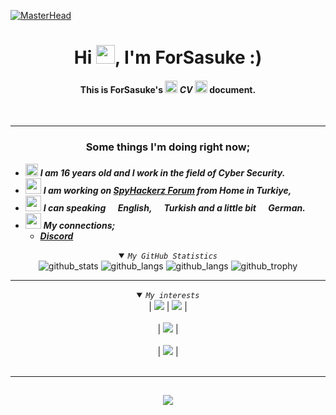 <a href="https://futuree.netlify.app/en" target="_blank"><img src="https://64.media.tumblr.com/ab557353cc0b4b8da849afa0b66efa9e/c5a9256dae9735e5-97/s2048x3072/8ba39e0445273fa7088875191c78d6c99146fa40.gif" alt="MasterHead" style="max-width: 100%;"></a>
 

# <h1 align="center">Hi <img width="30px" height="30px" src="https://github.githubassets.com/images/icons/emoji/unicode/1f44b.png">, I'm ForSasuke :)</h1>


#### <p align="center">This is <b>ForSasuke's</b> <img width="20px" height="20px" src="https://em-content.zobj.net/thumbs/72/apple/354/beaming-face-with-smiling-eyes_1f601.png"> <i>CV</i> <img width="20px" height="20px" src="https://em-content.zobj.net/thumbs/72/apple/354/beaming-face-with-smiling-eyes_1f601.png"> document.</p><br>

___________________________________________________________________
### <div align="center">Some things I'm doing right now;</div>
 
 
   - <img src="https://tryhackme.com/img/favicon.png" width="20px" height="20px"> ***I am 16 years old and I work in the field of Cyber Security.***
   - <img src="https://2.bp.blogspot.com/-TOVpqSoKtjE/XOVrCdgruYI/AAAAAAAAAEs/jjCJT3z1n74km97LT2ZbvkmpO4fvDtmUgCLcBGAs/s1600/a.png" width="25px" height="25px"> ***I am working on [SpyHackerz Forum](http://spyhackerz.org/forum/) from Home in Turkiye,***
   - <img src="https://github.githubassets.com/images/icons/emoji/unicode/1f320.png?v8" width="25px" height="25px"> ***I can speaking <img src="https://futuree.netlify.app/resimler/en-flag.svg" width="16" height="11">English, <img src="https://futuree.netlify.app/resimler/tr-flag.svg" width="16" height="11">Turkish and a little bit <img src="https://futuree.netlify.app/resimler/de_flag.png" width="16" height="10">German.***
   - <img src="https://play-lh.googleusercontent.com/0oO5sAneb9lJP6l8c6DH4aj6f85qNpplQVHmPmbbBxAukDnlO7DarDW0b-kEIHa8SQ=w240-h480-rw" width="25px" height="25px"> ***My connections;***
     - <a href="https://discord.gg/Xe8WjzE74b" target="_blank"> ***Discord***</a>
   
  
  <details align="center" open>
  <summary><code><i>My GitHub Statistics</i></code></summary>
  
  <picture>
    <source alt="github_stats" media="(prefers-color-scheme: dark)" srcset="https://github-readme-stats.vercel.app/api?username=ForSasuke&show_icons=true&count_private=true&theme=react&bg_color=0D1117&hide_border=true&custom_title=ForSasuke's Statistics">
    <img alt="github_stats" src="https://github-readme-stats.vercel.app/api?username=ForSasuke&bg_color=30,e96443,904e95&title_color=fff&text_color=fff&count_private=true&custom_title=.&icon_color=79ff97&show_icons=true">
  </picture>
  
  <picture>
    <source alt="github_streak_stats" media="(prefers-color-scheme: dark)" srcset="https://github-readme-streak-stats.herokuapp.com/?user=ForSasuke&theme=react&background=0D1117&count_private=true&hide_border=true">
    <img alt="github_langs" src="https://github-readme-streak-stats.herokuapp.com/?user=ForSasuke&theme=github-light&count_private=true&hide_border=true">
  </picture>
  
  <picture>
    <source alt="github_stats" media="(prefers-color-scheme: dark)" srcset="https://github-readme-stats.vercel.app/api/top-langs/?username=ForSasuke&layout=compact&theme=react&count_private=true&hide_border=true&bg_color=0D1117">
    <img alt="github_langs" src="https://github-readme-stats.vercel.app/api/top-langs/?username=ForSasuke&layout=compact&theme=github-light&count_private=true&hide_border=true">
  </picture>
  
  <picture>
    <source alt="github_trophy" media="(prefers-color-scheme: dark)" srcset="https://github-profile-trophy.vercel.app/?username=ForSasuke&theme=dark_lover&count_private=true&rank=-?,-C">
    <img alt="github_trophy" src="https://github-profile-trophy.vercel.app/?username=ForSasuke&theme=light&count_private=true&rank=-?,-C">
  </picture>

<!--<a style="display:none;" href="https://activity-graph.herokuapp.com/graph?username=Huseyin-Cinar&theme=dracula"><img src="https://activity-graph.herokuapp.com/graph?username=Huseyin-Cinar&theme=react&bg_color=0D1117&bg_color=0D1117"></a>-->
</details>
  
<hr>

<details align="center" open>
  <summary><code><i>My interests</i></code></summary>
  <div dir="auto">
    | <code><img src="https://img.shields.io/badge/JavaScript-F7DF1E?style=for-the-badge&amp;logo=javascript&amp;logoColor=white" style="max-width: 100%;"></code> | <code><img src="https://img.shields.io/badge/Python-239120?style=for-the-badge&amp;logo=python&amp;logoColor=white" style="max-width: 100%;"></code> | 
    <br><br>
   | <code><img src="https://img.shields.io/badge/Node.js-43853D?style=for-the-badge&amp;logo=node.js&amp;logoColor=white" style="max-width: 100%;"></code> |
    <br><br>
   | <code><img src="https://img.shields.io/badge/Git-F05032?style=for-the-badge&amp;logo=git&amp;logoColor=white" style="max-width: 100%;"></code> |
    <br><br>
        
  </div>
</details>
<hr>

##  <div align="center"><img src="https://readme-typing-svg.herokuapp.com/?lines=Welcome+to+my+github+profile"></div>
